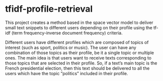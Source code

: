 # tfidf-profile-retrieval

This project creates a method based in the space vector model to deliver small text snippets to different users depending on their profile using the tf-idf (term frequency-inverse document frequency) criteria. 

Different users have different profiles which are composed of topics of interest (such as sport, politics or music). The user can have any combination of those topics as their profile, be it a single topic or multiple ones. The main idea is that users want to receive texts corresponding to those topics that are selected in their profile. So, if a text’s main topic is the French presidential election, then this text should be delivered to all the users which have the topic ”politics” included in their profile.
